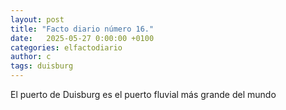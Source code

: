 ```yaml
---
layout: post
title: "Facto diario número 16."
date:   2025-05-27 0:00:00 +0100
categories: elfactodiario
author: c
tags: duisburg
---
```


El puerto de Duisburg es el puerto fluvial más grande del mundo
